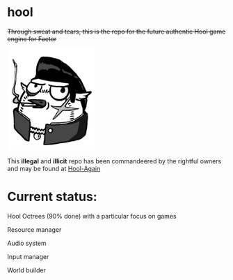 # hool
~~Through sweat and tears, this is the repo for the future authentic Hool game engine for Factor~~

<img src="hool.png" alt="drawing" width="200"/>

This **illegal** and **illicit** repo has been commandeered by the rightful owners and may be found at [Hool-Again](https://www.github.com/silverbeard00/Hool-Again/)

# Current status:

Hool Octrees (90% done) with a particular focus on games

Resource manager

Audio system

Input manager

World builder

